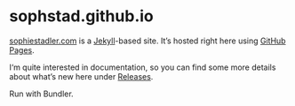 # sophstad.github.io

[sophiestadler.com](http://sophiestadler.com) is a [Jekyll](http://jekyllrb.com)-based site. It’s hosted right here using [GitHub Pages](https://pages.github.com).

I‘m quite interested in documentation, so you can find some more details about what’s new here under [Releases](https://github.com/sophstad/sophstad.github.io/releases).

Run with Bundler.
